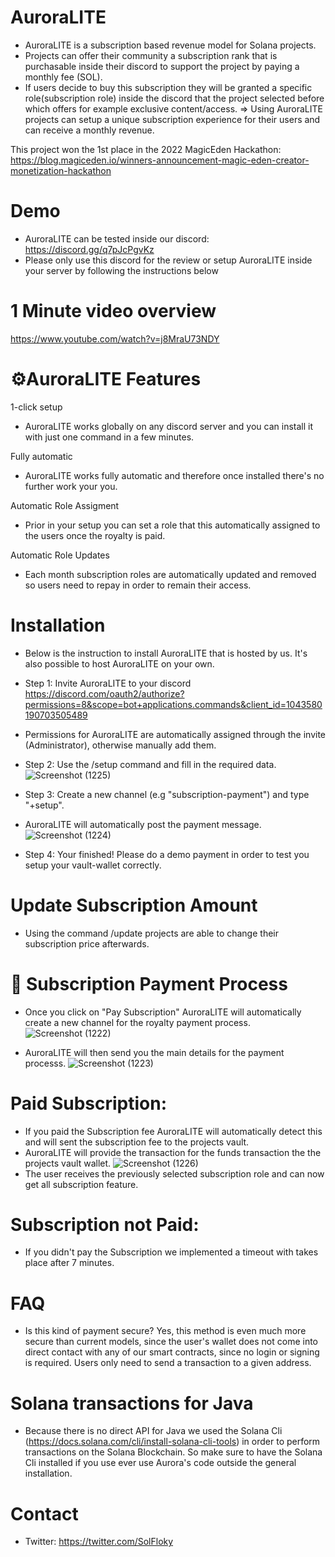 # AuroraLITE

- AuroraLITE is a subscription based revenue model for Solana projects.
- Projects can offer their community a subscription rank that is purchasable inside their discord to support the project by paying a monthly fee (SOL). 
- If users decide to buy this subscription they will be granted a specific role(subscription role) inside the discord that the project selected before which offers for example exclusive content/access.
=> Using AuroraLITE projects can setup a unique subscription experience for their users and can receive a monthly revenue. 

This project won the 1st place in the 2022 MagicEden Hackathon: https://blog.magiceden.io/winners-announcement-magic-eden-creator-monetization-hackathon

# Demo
- AuroraLITE can be tested inside our discord: https://discord.gg/q7pJcPgvKz 
- Please only use this discord for the review or setup AuroraLITE inside your server by following the instructions below 

# 1 Minute video overview
https://www.youtube.com/watch?v=j8MraU73NDY

# ⚙AuroraLITE Features

 1-click setup
- AuroraLITE works globally on any discord server and you can install it with just one command in a few minutes. 

Fully automatic
- AuroraLITE works fully automatic and therefore once installed there's no further work your you.

Automatic Role Assigment
- Prior in your setup you can set a role that this automatically assigned to the users once the royalty is paid. 

Automatic Role Updates
- Each month subscription roles are automatically updated and removed so users need to repay in order to remain their access.
 
# Installation
- Below is the instruction to install AuroraLITE that is hosted by us. It's also possible to host AuroraLITE on your own. 
- Step 1: Invite AuroraLITE to your discord https://discord.com/oauth2/authorize?permissions=8&scope=bot+applications.commands&client_id=1043580190703505489
- Permissions for AuroraLITE are automatically assigned through the invite (Administrator), otherwise manually add them. 
- Step 2: Use the /setup command and fill in the required data.
![Screenshot (1225)](https://user-images.githubusercontent.com/68162827/205166587-c2854250-536c-4705-a1f8-4fb92906f311.png)

- Step 3: Create a new channel (e.g "subscription-payment") and type "+setup". 
- AuroraLITE will automatically post the payment message.
![Screenshot (1224)](https://user-images.githubusercontent.com/68162827/205166610-80e5ede5-90e5-4c18-be4a-14e139af8f31.png)

- Step 4: Your finished! Please do a demo payment in order to test you setup your vault-wallet correctly. 

# Update Subscription Amount
- Using the command /update projects are able to change their subscription price afterwards.

# 💸 Subscription Payment Process
- Once you click on "Pay Subscription" AuroraLITE will automatically create a new channel for the royalty payment process.
![Screenshot (1222)](https://user-images.githubusercontent.com/68162827/205166660-6df6de8f-fe4f-4309-bb4d-54f509a80f2b.png)

- AuroraLITE will then send you the main details for the payment processs.
![Screenshot (1223)](https://user-images.githubusercontent.com/68162827/205166688-6d8b59ae-3d8b-47e1-9d90-854737bfcecf.png)

# Paid Subscription:
- If you paid the Subscription fee AuroraLITE will automatically detect this and will sent the subscription fee to the projects vault. 
- AuroraLITE will provide the transaction for the funds transaction the the projects vault wallet.
![Screenshot (1226)](https://user-images.githubusercontent.com/68162827/205166706-20863972-8945-4f12-8c76-6b7e3f54ec00.png)
- The user receives the previously selected subscription role and can now get all subscription feature.

# Subscription not Paid:
- If you didn't pay the Subscription we implemented a timeout with takes place after 7 minutes.

# FAQ
- Is this kind of payment secure? Yes, this method is even much more secure than current models, since the user's wallet does not come into direct contact with any of our smart contracts, since no login or signing is required. Users only need to send a transaction to a given address.

# Solana transactions for Java
- Because there is no direct API for Java we used the Solana Cli (https://docs.solana.com/cli/install-solana-cli-tools) in order to perform transactions on the Solana Blockchain. So make sure to have the Solana Cli installed if you use ever use Aurora's code outside the general installation. 

# Contact
- Twitter: https://twitter.com/SolFloky

